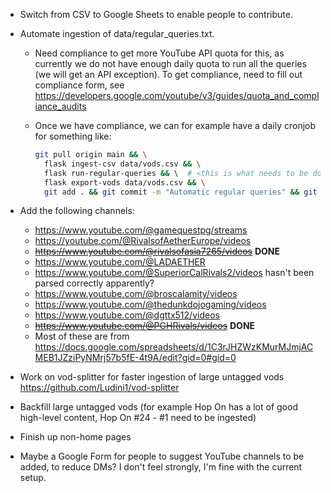 - Switch from CSV to Google Sheets to enable people to contribute.
- Automate ingestion of data/regular_queries.txt.
  - Need compliance to get more YouTube API quota for this, as currently we do not have
    enough daily quota to run all the queries (we will get an API exception).
    To get compliance, need to fill out compliance form, see https://developers.google.com/youtube/v3/guides/quota_and_compliance_audits
  - Once we have compliance, we can for example have a daily cronjob for something like:
     
     ```sh
     git pull origin main && \
       flask ingest-csv data/vods.csv && \
       flask run-regular-queries && \  # <this is what needs to be done>
       flask export-vods data/vods.csv && \
       git add . && git commit -m "Automatic regular queries" && git push origin main
     ```

- Add the following channels:
  - https://www.youtube.com/@gamequestpg/streams
  - https://youtube.com/@RivalsofAetherEurope/videos
  - ~~https://www.youtube.com/@rivalsofasia7265/videos~~ **DONE**
  - https://www.youtube.com/@LADAETHER
  - https://www.youtube.com/@SuperiorCalRivals2/videos hasn't been parsed correctly apparently?
  - https://www.youtube.com/@broscalamity/videos
  - https://www.youtube.com/@thedunkdojogaming/videos
  - https://www.youtube.com/@dgttx512/videos
  - ~~https://www.youtube.com/@PGHRivals/videos~~ **DONE**
  - Most of these are from https://docs.google.com/spreadsheets/d/1C3rJHZWzKMurMJmjACMEB1JZziPyNMrj57b5fE-4t9A/edit?gid=0#gid=0
- Work on vod-splitter for faster ingestion of large untagged vods https://github.com/Ludini1/vod-splitter
- Backfill large untagged vods (for example Hop On has a lot of good high-level content, Hop On #24 - #1 need to be ingested)
- Finish up non-home pages
- Maybe a Google Form for people to suggest YouTube channels to be added, to reduce DMs? I don't feel strongly, I'm fine
  with the current setup.
